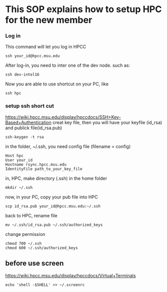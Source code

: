 # This SOP explains how to setup HPC for the new member

### Log in
This command will let you log in HPCC
```
ssh your_id@hpcc.msu.edu
```

After log-in, you need to inter one of the dev node. such as:
```
ssh dev-intel16
```
Now you are able to use shortcut on your PC, like
```
ssh hpc
```


### setup ssh short cut
https://wiki.hpcc.msu.edu/display/hpccdocs/SSH+Key-Based+Authentication
creat key file, then you will have your keyfile (id_rsa) and publick file(id_rsa.pub)
```
ssh-keygen -t rsa
```
in the folder, ~/.ssh, you need config file (filename = config)
```
Host hpc
User your_id
Hostname rsync.hpcc.msu.edu
IdentityFile path_to_your_key_file
```
in, HPC, make directory (.ssh) in the home folder
```
mkdir ~/.ssh
```

now, in your PC, copy your pub file into HPC
```
scp id_rsa.pub your_id@hpcc.msu.edu:~/.ssh
```

back to HPC, rename file
```
mv ~/.ssh/id_rsa.pub ~/.ssh/authorized_keys
```
change permission
```
chmod 700 ~/.ssh
chmod 600 ~/.ssh/authorized_keys
```


## before use screen
https://wiki.hpcc.msu.edu/display/hpccdocs/Virtual+Terminals
```
echo 'shell -$SHELL' >> ~/.screenrc
```
